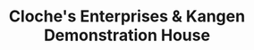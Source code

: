 ---
title: "Cloche's Enterprises & Kangen Demonstration House"
url: /batangas-city/cloches-enterprises-und-kangen-demonstration-house/
shop: Großhandel
---